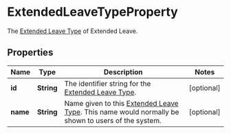 

# ExtendedLeaveTypeProperty

The [Extended Leave Type](https://developers.intellihr.io/docs/v1/) of Extended Leave.

## Properties

| Name | Type | Description | Notes |
|------------ | ------------- | ------------- | -------------|
|**id** | **String** | The identifier string for the [Extended Leave Type](https://developers.intellihr.io/docs/v1/). |  [optional] |
|**name** | **String** | Name given to this [Extended Leave Type](https://developers.intellihr.io/docs/v1/). This name would normally be shown to users of the system. |  [optional] |



